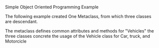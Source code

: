 Simple Object Oriented Programming Example

The following example created One Metaclass, from which three classes are descendant.

The metaclass defines common attributes and methods for "Vehicles"
the three classes concrete the usage of the Vehicle class for Car, truck, and Motorcicle
